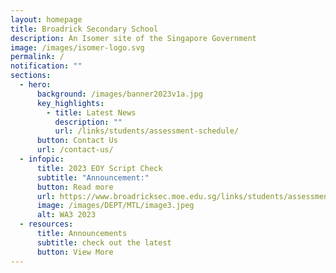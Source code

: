```yaml
---
layout: homepage
title: Broadrick Secondary School
description: An Isomer site of the Singapore Government
image: /images/isomer-logo.svg
permalink: /
notification: ""
sections:
  - hero:
      background: /images/banner2023v1a.jpg
      key_highlights:
        - title: Latest News
          description: ""
          url: /links/students/assessment-schedule/
      button: Contact Us
      url: /contact-us/
  - infopic:
      title: 2023 EOY Script Check
      subtitle: "Announcement:"
      button: Read more
      url: https://www.broadricksec.moe.edu.sg/links/students/assessment-schedule/
      image: /images/DEPT/MTL/image3.jpeg
      alt: WA3 2023
  - resources:
      title: Announcements
      subtitle: check out the latest
      button: View More
---
```

